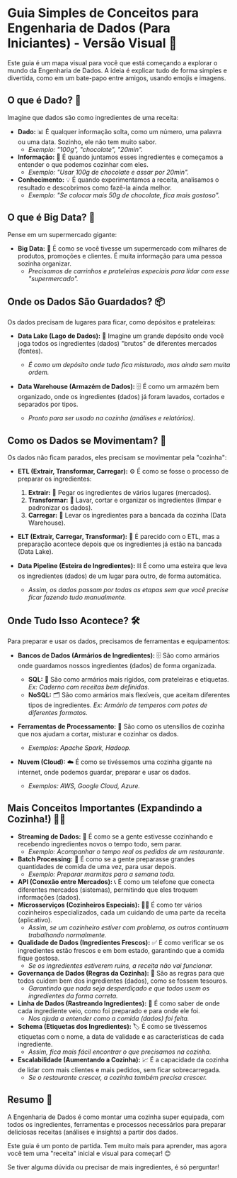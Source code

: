 # Guia Simples de Conceitos para Engenharia de Dados (Para Iniciantes) - Versão Visual 🚀

Este guia é um mapa visual para você que está começando a explorar o mundo da Engenharia de Dados. A ideia é explicar tudo de forma simples e divertida, como em um bate-papo entre amigos, usando emojis e imagens.

## O que é Dado? 🧩

Imagine que dados são como ingredientes de uma receita:

*   **Dado:** 📊 É qualquer informação solta, como um número, uma palavra ou uma data. Sozinho, ele não tem muito sabor.
    *   *Exemplo: "100g", "chocolate", "20min".*
*   **Informação:** 📝 É quando juntamos esses ingredientes e começamos a entender o que podemos cozinhar com eles.
    *   *Exemplo: "Usar 100g de chocolate e assar por 20min".*
*   **Conhecimento:** 💡 É quando experimentamos a receita, analisamos o resultado e descobrimos como fazê-la ainda melhor.
    *   *Exemplo: "Se colocar mais 50g de chocolate, fica mais gostoso".*

## O que é Big Data? 🛒

Pense em um supermercado gigante:

*   **Big Data:** 🏢 É como se você tivesse um supermercado com milhares de produtos, promoções e clientes. É muita informação para uma pessoa sozinha organizar.
    *   *Precisamos de carrinhos e prateleiras especiais para lidar com esse "supermercado".*

## Onde os Dados São Guardados? 📦

Os dados precisam de lugares para ficar, como depósitos e prateleiras:

*   **Data Lake (Lago de Dados):** 🌊 Imagine um grande depósito onde você joga todos os ingredientes (dados) "brutos" de diferentes mercados (fontes).
    *   *É como um depósito onde tudo fica misturado, mas ainda sem muita ordem.*

*   **Data Warehouse (Armazém de Dados):** 🗄️ É como um armazém bem organizado, onde os ingredientes (dados) já foram lavados, cortados e separados por tipos.
    *   *Pronto para ser usado na cozinha (análises e relatórios).*


## Como os Dados se Movimentam? 🚚

Os dados não ficam parados, eles precisam se movimentar pela "cozinha":

*   **ETL (Extrair, Transformar, Carregar):** ⚙️ É como se fosse o processo de preparar os ingredientes:
    1.  **Extrair:** 🧺 Pegar os ingredientes de vários lugares (mercados).
    2.  **Transformar:** 🔪 Lavar, cortar e organizar os ingredientes (limpar e padronizar os dados).
    3.  **Carregar:** 🚚 Levar os ingredientes para a bancada da cozinha (Data Warehouse).
*   **ELT (Extrair, Carregar, Transformar):** 🔄 É parecido com o ETL, mas a preparação acontece depois que os ingredientes já estão na bancada (Data Lake).

*   **Data Pipeline (Esteira de Ingredientes):** ⛓️ É como uma esteira que leva os ingredientes (dados) de um lugar para outro, de forma automática.
    *   *Assim, os dados passam por todas as etapas sem que você precise ficar fazendo tudo manualmente.*


## Onde Tudo Isso Acontece? 🛠️

Para preparar e usar os dados, precisamos de ferramentas e equipamentos:

*   **Bancos de Dados (Armários de Ingredientes):** 🗄️ São como armários onde guardamos nossos ingredientes (dados) de forma organizada.
    *   **SQL:** 📁 São como armários mais rígidos, com prateleiras e etiquetas. *Ex: Caderno com receitas bem definidas.*
    *   **NoSQL:** 🗂️ São como armários mais flexíveis, que aceitam diferentes tipos de ingredientes. *Ex: Armário de temperos com potes de diferentes formatos.*
*   **Ferramentas de Processamento:** 🧰 São como os utensílios de cozinha que nos ajudam a cortar, misturar e cozinhar os dados.
    *   *Exemplos: Apache Spark, Hadoop.*


*   **Nuvem (Cloud):** ☁️ É como se tivéssemos uma cozinha gigante na internet, onde podemos guardar, preparar e usar os dados.
    *   *Exemplos: AWS, Google Cloud, Azure.*


## Mais Conceitos Importantes (Expandindo a Cozinha!) 🧑‍🍳

*   **Streaming de Dados:** 🌊 É como se a gente estivesse cozinhando e recebendo ingredientes novos o tempo todo, sem parar.
    *   *Exemplo: Acompanhar o tempo real os pedidos de um restaurante.*
*   **Batch Processing:** 🧺 É como se a gente preparasse grandes quantidades de comida de uma vez, para usar depois.
    *   *Exemplo: Preparar marmitas para a semana toda.*
*   **API (Conexão entre Mercados):** 📞 É como um telefone que conecta diferentes mercados (sistemas), permitindo que eles troquem informações (dados).
*   **Microsserviços (Cozinheiros Especiais):** 🧑‍🍳 É como ter vários cozinheiros especializados, cada um cuidando de uma parte da receita (aplicativo).
    *   *Assim, se um cozinheiro estiver com problema, os outros continuam trabalhando normalmente.*
*   **Qualidade de Dados (Ingredientes Frescos):** ✅ É como verificar se os ingredientes estão frescos e em bom estado, garantindo que a comida fique gostosa.
    *   *Se os ingredientes estiverem ruins, a receita não vai funcionar.*
*   **Governança de Dados (Regras da Cozinha):** 📜 São as regras para que todos cuidem bem dos ingredientes (dados), como se fossem tesouros.
    *   *Garantindo que nada seja desperdiçado e que todos usem os ingredientes da forma correta.*
*   **Linha de Dados (Rastreando Ingredientes):** 📍 É como saber de onde cada ingrediente veio, como foi preparado e para onde ele foi.
    *   *Nos ajuda a entender como a comida (dados) foi feita.*
*   **Schema (Etiquetas dos Ingredientes):** 🏷️ É como se tivéssemos etiquetas com o nome, a data de validade e as características de cada ingrediente.
    *   *Assim, fica mais fácil encontrar o que precisamos na cozinha.*
*   **Escalabilidade (Aumentando a Cozinha):** 📈 É a capacidade da cozinha de lidar com mais clientes e mais pedidos, sem ficar sobrecarregada.
    *   *Se o restaurante crescer, a cozinha também precisa crescer.*

## Resumo 🎉

A Engenharia de Dados é como montar uma cozinha super equipada, com todos os ingredientes, ferramentas e processos necessários para preparar deliciosas receitas (análises e insights) a partir dos dados.

Este guia é um ponto de partida. Tem muito mais para aprender, mas agora você tem uma "receita" inicial e visual para começar! 😊

Se tiver alguma dúvida ou precisar de mais ingredientes, é só perguntar!
